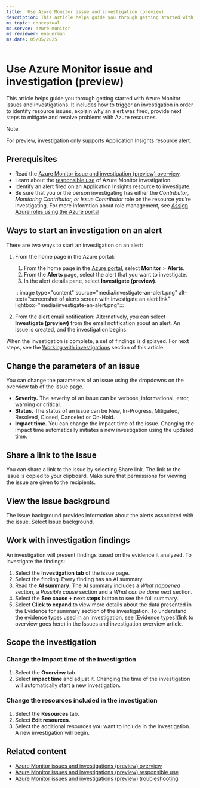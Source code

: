 ```yaml
---
title:  Use Azure Monitor issue and investigation (preview)
description: This article helps guide you through getting started with Azure Monitor issues and investigations. It includes how to trigger an investigation in order to identify resource issues, explain why an alert was fired, provide next steps to mitigate and resolve problems with Azure resources.
ms.topic: conceptual
ms.servce: azure-monitor
ms.reviewer: enauerman
ms.date: 05/05/2025
---
```


# Use Azure Monitor issue and investigation (preview)

This article helps guide you through getting started with Azure Monitor issues and investigations. It includes how to trigger an investigation in order to identify resource issues, explain why an alert was fired, provide next steps to mitigate and resolve problems with Azure resources.

> [!NOTE]
> For preview, investigation only supports Application Insights resource alert. 

## Prerequisites

- Read the [Azure Monitor issue and investigation (preview) overview](aiops-issue-and-investigation-overview.md).
- Learn about the [responsible use](aiops-issue-and-investigation-responsible-use.md) of Azure Monitor investigation.
- Identify an alert fired on an Application Insights resource to investigate.
- Be sure that you or the person investigating has either the *Contributor*, *Monitoring Contributor, or Issue Contributor* role on the resource you’re investigating. For more informtion about role management, see [Assign Azure roles using the Azure portal](/azure/role-based-access-control/role-assignments-portal).

## Ways to start an investigation on an alert

There are two ways to start an investigation on an alert:

1.  From the home page in the Azure portal:
    1.  From the home page in the [Azure portal](https://portal.azure.com/), select **Monitor** \> **Alerts**.
    2.  From the **Alerts** page, select the alert that you want to investigate.
    3.  In the alert details pane, select **Investigate (preview)**.
    
    :::image type="content" source="media/investigate-an-alert.png" alt-text="screenshot of alerts screen with investigate an alert link" lightbox="media/investigate-an-alert.png":::

1.  From the alert email notification: Alternatively, you can select **Investigate (preview)** from the email notification about an alert. An issue is created, and the investigation begins.

When the investigation is complete, a set of findings is displayed. For next steps, see the [Working with investigations](#work-with-investigation-findings) section of this article.

## Change the parameters of an issue

You can change the parameters of an issue using the dropdowns on the overview tab of the issue page.

- **Severity.** The severity of an issue can be verbose, informational, error, warning or critical.
- **Status.** The status of an issue can be New, In-Progress, Mitigated, Resolved, Closed, Canceled or On-Hold.
- **Impact time.** You can change the impact time of the issue. Changing the impact time automatically initiates a new investigation using the updated time.

## Share a link to the issue

You can share a link to the issue by selecting Share link. The link to the issue is copied to your clipboard. Make sure that permissions for viewing the issue are given to the recipients.

## View the issue background

The issue background provides information about the alerts associated with the issue. Select Issue background.

## Work with investigation findings

An investigation will present findings based on the evidence it analyzed. To investigate the findings:

1. Select the **Investigation tab** of the issue page.
1. Select the finding. Every finding has an AI summary.
1. Read the **AI summary**. The AI summary includes a *What happened* section, a *Possible cause* section and a *What can be done next* section.
1. Select the **See cause + next steps** button to see the full summary.
1. Select **Click to expand** to view more details about the data presented in the Evidence for summary section of the investigation. To understand the evidence types used in an investigation, see [Evidence types](link to overview goes here) in the Issues and investigation overview article.

## Scope the investigation

### Change the impact time of the investigation

1.  Select the **Overview** tab.
2.  Select **impact time** and adjust it. Changing the time of the investigation will automatically start a new investigation.

### Change the resources included in the investigation

1.  Select the **Resources** tab.
2.  Select **Edit resources**.
3.  Select the additional resources you want to include in the investigation. A new investigation will begin.

## Related content

- [Azure Monitor issues and investigations (preview) overview](aiops-issue-and-investigation-overview.md)
- [Azure Monitor issues and investigations (preview) responsible use](aiops-issue-and-investigation-responsible-use.md)
- [Azure Monitor issues and investigations (preview) troubleshooting](aiops-issue-and-investigation-troubleshooting.md)